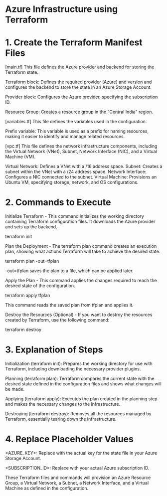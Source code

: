 # Azure Infrastructure using Terraform 

# 1. Create the Terraform Manifest Files

[main.tf] This file defines the Azure provider and backend for storing the Terraform state.

Terraform block: Defines the required provider (Azure) and version and configures the backend to store the state in an Azure Storage Account.

Provider block: Configures the Azure provider, specifying the subscription ID.

Resource Group: Creates a resource group in the "Central India" region.

[variables.tf] This file defines the variables used in the configuration.

Prefix variable: This variable is used as a prefix for naming resources, making it easier to identify and manage related resources.

[vpc.tf] This file defines the network infrastructure components, including the Virtual Network (VNet), Subnet, Network Interface (NIC), and a Virtual Machine (VM).

Virtual Network: Defines a VNet with a /16 address space.
Subnet: Creates a subnet within the VNet with a /24 address space.
Network Interface: Configures a NIC connected to the subnet.
Virtual Machine: Provisions an Ubuntu VM, specifying storage, network, and OS configurations.

# 2. Commands to Execute
Initialize Terraform  - This command initializes the working directory containing Terraform configuration files. It downloads the Azure provider and sets up the backend.

terraform init

Plan the Deployment - The terraform plan command creates an execution plan, showing what actions Terraform will take to achieve the desired state.

terraform plan -out=tfplan

-out=tfplan saves the plan to a file, which can be applied later.

Apply the Plan - This command applies the changes required to reach the desired state of the configuration.

terraform apply tfplan

This command reads the saved plan from tfplan and applies it.

Destroy the Resources (Optional) - If you want to destroy the resources created by Terraform, use the following command:

terraform destroy

# 3. Explanation of Steps

Initialization (terraform init): Prepares the working directory for use with Terraform, including downloading the necessary provider plugins.

Planning (terraform plan): Terraform compares the current state with the desired state defined in the configuration files and shows what changes will be made.

Applying (terraform apply): Executes the plan created in the planning step and makes the necessary changes to the infrastructure.

Destroying (terraform destroy): Removes all the resources managed by Terraform, essentially tearing down the infrastructure.

# 4. Replace Placeholder Values

<AZURE_KEY>: Replace with the actual key for the state file in your Azure Storage Account.

<SUBSCRIPTION_ID>: Replace with your actual Azure subscription ID.

These Terraform files and commands will provision an Azure Resource Group, a Virtual Network, a Subnet, a Network Interface, and a Virtual Machine as defined in the configuration.
